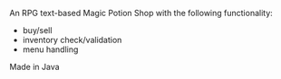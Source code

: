 An RPG text-based Magic Potion Shop with the following functionality:
- buy/sell
- inventory check/validation
- menu handling

Made in Java
